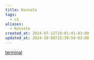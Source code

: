 ```yaml
---
title: Konsole
tags:
  - v1
aliases:
  - Konsole
created_at: 2024-07-12T19:01:41-03:00
updated_at: 2024-10-08T15:39:50-03:00
---
```


[terminal](../../../../atomos/2024/07/26/Emulador_de_terminal.md)